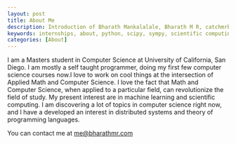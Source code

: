 ```yaml
---
layout: post
title: About Me
description: Introduction of Bharath Mankalalale, Bharath M R, catchmrbharath
keywords: internships, about, python, scipy, sympy, scientific computing
categories: [About]
---
```

  I am a Masters student in Computer Science at University of California, San Diego. I am mostly a self taught programmer, doing my first few computer science
  courses now.I love to work on cool things at the intersection of Applied Math and Computer Science. I love the fact that Math and Computer Science, when applied to a particular field, can revolutionize the field of study.
  My present interest are in machine learning and scientific computing. I am discovering a lot of topics in computer science right now, and I have a developed an interest in
  distributed systems and theory of programming languages. 

  You can contact me at me@bharathmr.com


